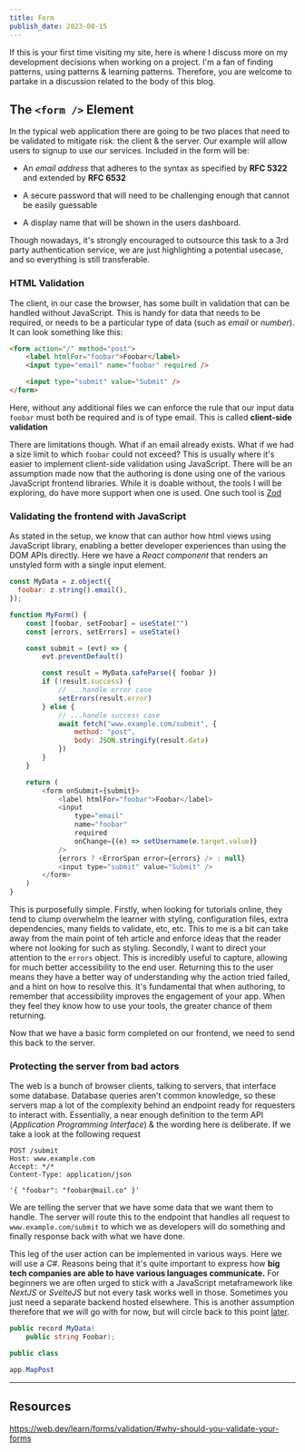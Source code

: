 ```yaml
---
title: Form
publish_date: 2023-08-15
---
```


If this is your first time visiting my site, here is where I discuss more on my development decisions when working on a project. I'm a fan of finding patterns, using patterns & learning patterns. Therefore, you are welcome to partake in a discussion related to the body of this blog.

## The `<form />` Element

In the typical web application there are going to be two places that need to be validated to mitigate risk: the client & the server. <!--  --> Our example will allow users to signup to use our services. Included in the form will be:

- An *email address* that adheres to the syntax as specified by **RFC 5322** and extended by **RFC 6532**

- A secure password that will need to be challenging enough that cannot be easily guessable

- A display name that will be shown in the users dashboard.

Though nowadays, it's strongly encouraged to outsource this task to a 3rd party authentication service, we are just highlighting a potential usecase, and so everything is still transferable.

### HTML Validation

The client, in our case the browser, has some built in validation that can be handled without JavaScript. This is handy for data that needs to be required, or needs to be a particular type of data (such as *email* or *number*). It can look something like this:

```html
<form action="/" method="post">
    <label htmlFor="foobar">Foobar</label>
    <input type="email" name="foobar" required />

    <input type="submit" value="Submit" />
</form>
```

Here, without any additional files we can enforce the rule that our input data `foobar` must both be required and is of type email. This is called **client-side validation**

There are limitations though. What if an email already exists. What if we had a size limit to which `foobar` could not exceed? This is usually where it's easier to implement client-side validation using JavaScript. There will be an assumption made now that the authoring is done using one of the various JavaScript frontend libraries. While it is doable without, the tools I will be exploring, do have more support when one is used. One such tool is [Zod](https://zod.dev/)

### Validating the frontend with JavaScript 

As stated in the setup, we know that can author how html views using JavaScript library, enabling a better developer experiences than using the DOM APIs directly. Here we have a *React component* that renders an unstyled form with a single input element.

```js
const MyData = z.object({
  foobar: z.string().email(),
});

function MyForm() {
    const [foobar, setFoobar] = useState("")
    const [errors, setErrors] = useState()

    const submit = (evt) => {
        evt.preventDefault()

        const result = MyData.safeParse({ foobar })
        if (!result.success) {
            // ...handle error case
            setErrors(result.error)
        } else {
            // ...handle success case
            await fetch("www.example.com/submit", {
                method: "post",
                body: JSON.stringify(result.data)
            })
        }
    }

    return (
        <form onSubmit={submit}>
            <label htmlFor="foobar">Foobar</label>
            <input 
                type="email"
                name="foobar"
                required
                onChange={(e) => setUsername(e.target.value)}
            />
            {errors ? <ErrorSpan error={errors} /> : null}
            <input type="submit" value="Submit" />            
        </form>
    )
}
```

This is purposefully simple. Firstly, when looking for tutorials online, they tend to clump overwhelm the learner with styling, configuration files, extra dependencies, many fields to validate, etc, etc. This to me is a bit can take away from the main point of teh article and enforce ideas that the reader where not looking for such as styling. Secondly, I want to direct your attention to the `errors` object. This is incredibly useful to capture, allowing for much better accessibility to the end user. Returning this to the user means they have a better way of understanding why the action tried failed, and a hint on how to resolve this. It's fundamental that when authoring, to remember that accessibility improves the engagement of your app. When they feel they know how to use your tools, the greater chance of them returning.

Now that we have a basic form completed on our frontend, we need to send this back to the server.


### Protecting the server from bad actors

The web is a bunch of browser clients, talking to servers, that interface some database. Database queries aren't common knowledge, so these servers map a lot of the complexity behind an endpoint ready for requesters to interact with. Essentially, a near enough definition to the term API (*Application Programming Interface*) & the wording here is deliberate. If we take a look at the following request

```http
POST /submit
Host: www.example.com
Accept: */*
Content-Type: application/json

'{ "foobar": "foobar@mail.co" }'
```

We are telling the server that we have some data that we want them to handle. The server will route this to the endpoint that handles all request to `www.example.com/submit` to which we as developers will do something and finally response back with what we have done. 

This leg of the user action can be implemented in various ways. Here we will use a *C#*. Reasons being that it's quite important to express how **big tech companies are able to have various languages communicate.** For beginners we are often urged to stick with a JavaScript metaframework like *NextJS* or *SvelteJS* but not every task works well in those. Sometimes you just need a separate backend hosted elsewhere. This is another assumption therefore that we will go with for now, but will circle back to this point [later](#).


```csharp
public record MyData(
    public string Foobar);

public class 

app.MapPost
```

---

## Resources

https://web.dev/learn/forms/validation/#why-should-you-validate-your-forms